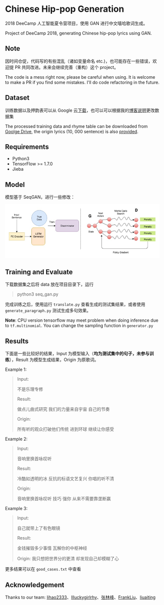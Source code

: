 # Chinese Hip-pop Generation
2018 DeeCamp 人工智能夏令营项目，使用 GAN 进行中文嘻哈歌词生成。

Project of DeeCamp 2018, generating Chinese hip-pop lyrics using GAN.

## Note

因时间仓促，代码写的有些混乱（诸如变量命名 etc.)，也可能存在一些错误，欢迎提 PR 共同改进。未来会继续完善（重构）这个 project。

The code is a mess right now, please be careful when using. It is welcome to make a PR if you find some mistakes. I'll do code refactoring in the future. 

## Dataset 

训练数据以及押韵表可以从 Google 云[下载](https://drive.google.com/drive/folders/1QrO0JAti3A3vlZlUemouOW7jC3K5dFZr?usp=sharing)，也可以可以根据我的[博客说明](https://tobiaslee.top/2018/08/23/Generate-hip-pop-lyrcis-using-GAN/)更改数据集

The processed training data and rhyme table can be downloaded from [Goolge Drive](https://drive.google.com/drive/folders/1QrO0JAti3A3vlZlUemouOW7jC3K5dFZr?usp=sharing), the origin lyrics (10, 000 sentence) is also [provided](https://drive.google.com/open?id=1JupHuqoDXa_cDCVi8KtwDv1rrJShWoQ9).
## Requirements

- Python3
- TensorFlow >= 1.7.0
- Jieba 

## Model

模型基于 SeqGAN，进行一些修改：

![Model](/img/AI-hippop.jpg)

## Training and Evaluate

下载数据集之后将 data 放在项目目录下，运行

> python3 seq_gan.py

完成训练之后，使用运行 `translate.py` 查看生成的测试集结果，或者使用 `generate_paragraph.py` 测试生成多句效果。

**Note**: CPU version tensorflow may meet problem when doing inference due to `tf.multinomial`. You can change the sampling function in `generator.py`

## Results

下面是一些比较好的结果，Input 为模型输入（**均为测试集中的句子，未参与训练**），Result 为模型生成结果，Origin 为原歌词。

Example 1:

> Input: 
>
> 不是乐理专修
>
> Result:
>
> 做点儿曲式研究
> 我们的力量来自宇宙 
> 自己的节奏
>
> Origin:
>
> 所有听的观众打破他们传统
> 进到环球 
> 继续让你感受

Example 2:

> Input:
>
> 音响里换首咏叹听
>
> Result:
>
> 冷酷如透明的冰
> 反抗的标语文艺复兴
> 你唱的听不清
>
> Origin:
>
> 音响里换首咏叹听
> 技巧  强你
> 从来不需要靠垄断赢

Example 3:

> Input:
>
> 自己就带上了有色眼镜
>
> Result:
>
> 金钱摧毁多少事情
> 瓦解你的中枢神经
>
> Origin:
> 我只想把世界分的更清
> 却发现自己却模糊了心

更多结果可以在 `good_cases.txt` 中查看

## Acknowledgement

Thanks to our team: [lihao2333](https://github.com/lihao2333)、[llluckygirlrhy](https://github.com/llluckygirlrhy)、[张林峰](https://github.com/zhanglinfeng1997)、[FrankLiu](https://github.com/FrankLiu2018)、[liuaiting](https://github.com/liuaiting)



